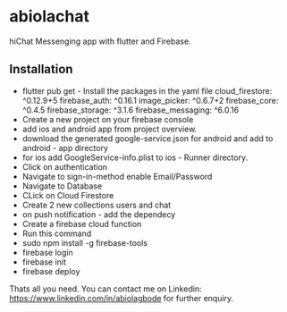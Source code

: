 # abiolachat

hiChat Messenging app with flutter and Firebase.

## Installation

- flutter pub get - Install the packages in the yaml file
    cloud_firestore: ^0.12.9+5
    firebase_auth: ^0.16.1
    image_picker: ^0.6.7+2
    firebase_core: ^0.4.5
    firebase_storage: ^3.1.6
    firebase_messaging: ^6.0.16
- Create a new project on your firebase console
- add ios and android app from project overview.
- download the generated google-service.json for android and add to android - app directory
- for ios add GoogleService-info.plist to ios - Runner directory.
- Click on authentication
- Navigate to sign-in-method enable Email/Password
- Navigate to Database
- CLick on Cloud Firestore
- Create 2 new collections users and chat
- on push notification - add the dependecy
- Create a firebase cloud function 
- Run this command 
- sudo npm install -g firebase-tools
- firebase login
- firebase init
- firebase deploy

Thats all you need.
You can contact me on Linkedin: https://www.linkedin.com/in/abiolagbode for further enquiry.
